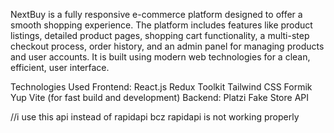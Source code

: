 NextBuy is a fully responsive e-commerce platform designed to offer a smooth shopping experience. The platform includes features like product listings, detailed product pages, shopping cart functionality, a multi-step checkout process, order history, and an admin panel for managing products and user accounts. It is built using modern web technologies for a clean, efficient, user interface.

Technologies Used
Frontend:
   React.js
   Redux Toolkit
   Tailwind CSS
   Formik
   Yup
   Vite (for fast build and development)
Backend:
   Platzi Fake Store API

//i use this api instead of rapidapi bcz rapidapi is not working properly 
